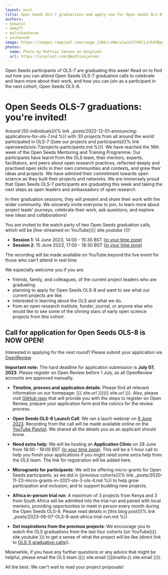 ```yaml
---
layout: post
title: Open Seeds OLS-7 graduations and apply now for Open Seeds OLS-8!
authors:
- bebatut
- emmyft
- malvikasharan
- yochannah
image: https://images.rawpixel.com/image_1300/czNmcy1wcml2YXRlL3Jhd3BpeGVsX2ltYWdlcy93ZWJzaXRlX2NvbnRlbnQvbHIvZmw0NTU2ODgyNDkyMS1pbWFnZS1rencxbm1kZi5qcGc.jpg
photos:
  name: Photo by Mathias Jensen on Unsplash
  url: https://unsplash.com/@mathiasjensen
---
```


Open Seeds participants of OLS-7 are graduating this week!
Read on to find out how you can attend Open Seeds OLS-7 graduation calls to celebrate and learn more about their work,
and how you can join as a participant in the next cohort, Open Seeds OLS-8.

# Open Seeds OLS-7 graduations: you're invited!

Around [50 individuals]({% link _posts/2022-12-01-announcing-applications-for-ols-7.md %}) with 30 projects
from all around the world participated in OLS-7 ([see our projects and participants]({% link openseeds/ols-7/projects-participants.md %})). 
We have reached the 16th week of the Open Seeds Mentoring and Training Programme.
Our participants have learnt from the OLS team, their mentors, experts, facilitators, and peers about open research practices, 
reflected deeply and practised open skills in their own communities and contexts, and grew their ideas and projects. 
We have admired their commitment towards open science as they built their projects and networks.
We are immensely proud that Open Seeds OLS-7 participants are graduating this week and taking the next steps as open leaders and ambassadors of open research.

In their graduation sessions, they will present and share their work with the wider community. 
We sincerely invite everyone to join, to learn more about project leads' journeys, celebrate their work, 
ask questions, and explore new ideas and collaborations!

You are invited to the watch party of two Open Seeds graduation calls, which will be [live-streamed on YouTube]({{ site.youtube }})!

- **Session 1**: 14 June 2023, 14:00 - 15:30 BST ([in your time zone](https://arewemeetingyet.com/London/2023-06-14/14:00))
- **Session 2**: 15 June 2023, 17:00 - 18:30 BST ([in your time zone](https://arewemeetingyet.com/London/2023-06-15/17:00))

The recording will be made available on YouTube beyond the live event for those who can't attend in real time.

We especially welcome you if you are:
- friends, family, and colleagues, of the current project leaders who are graduating.
- planning to apply for Open Seeds OLS-8 and want to see what our current projects are like.
- interested in learning about the OLS and what we do.
- from an open research institute, funder, journal, or anyone else who would like to see some of the shining stars of early open science projects from this cohort.

## Call for application for Open Seeds OLS-8 is NOW OPEN!

Interested in applying for the next round? Please submit your application via [OpenReview](https://openreview.net/group?id=openlifesci.org/Open_Life_Science/2023/Cohort_8)  

**Important note:** The hard deadline for application submission is **July 07, 2023**.
Please register on Open Review before 1 July, as all OpenReview accounts are approved manually.

- **Timeline, process and application details**: Please find all relevant information on our homepage: [{{ site.url }}]({{ site.url }}). Also, please visit
[GitHub repo](https://github.com/open-life-science/application-forms) that will provide you with the steps to register on Open Review, prepare your application form and the rubrics for the review process.

- **Open Seeds OLS-8 Launch Call**: We ran a lauch webinar on [9 June 2023](https://www.eventbrite.co.uk/e/open-seeds-8-launch-application-webinar-tickets-648336240147?aff=ebdsoporgprofile).
Recording from the call will be made available online on the [YouTube Playlist](https://www.youtube.com/playlist?list=PL1CvC6Ez54KBsPT0fhPtkHmBaXR4f8Dqt).
We shared all the details you as an applicant should know.

- **Need extra help**: We will be hosting an **Application Clinic** on 28 June from 18:00 - 19:00 BST ([in your time zone](https://arewemeetingyet.com/London/2023-06-28/18:00)), 
This will be a 1-hour call to help you finish your applications if you might need some extra help from the OLS team. The link for registration will be added here.

- **Microgrants for participants**: We will be offering micro-grants for Open Seeds participants, as we did in [previous cohorts]({% link _posts/2020-11-23-micro-grants-in-2021-ols-3-ols-4.md %}) to help grow participation and inclusion, and to support budding new projects.

- **Africa in-person trial run**: A maximum of 3 projects from Kenya and 3 from South Africa will be admitted into the trial run and paired with local mentors, 
providing opportunities to meet in person every month during the Open Seeds OLS-8. Please read details in [this blog post]({% link _posts/2023-06-07-OLS-8-and-africa-trial-run.md %})

- **Get inspirations from the previous projects**: We encourage you to watch the OLS graduations from the last four cohorts [on YouTube]({{ site.youtube }}) to get a sense of what the project will be like (direct link to [OLS-5 graduation calls](https://youtu.be/9XMGsmekddM))).

Meanwhile, if you have any further questions or any advice that might be helpful, please email the OLS team ([{{ site.email }}](mailto:{{ site.email }})).

All the best. 
We can't wait to read your project proposals!
